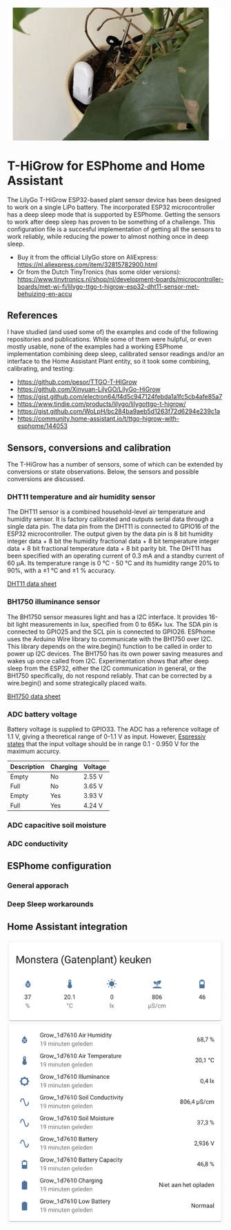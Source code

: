 ![t-higrow in action.png](https://github.com/rudiniemeijer/t-higrow-esphome/blob/36cfcc733363cfb44e0d04b88e12d74eab741e77/t-higrow%20in%20action.png)

# T-HiGrow for ESPhome and Home Assistant

The LilyGo T-HiGrow ESP32-based plant sensor device has been designed to work on a single LiPo battery. The incorporated ESP32 microcontroller has a deep sleep mode that is supported by ESPhome. Getting the sensors to work after deep sleep has proven to be something of a challenge. This configuration file is a succesful implementation of getting all the sensors to work reliably, while reducing the power to almost nothing once in deep sleep.

- Buy it from the official LilyGo store on AliExpress: https://nl.aliexpress.com/item/32815782900.html
- Or from the Dutch TinyTronics (has some older versions): https://www.tinytronics.nl/shop/nl/development-boards/microcontroller-boards/met-wi-fi/lilygo-ttgo-t-higrow-esp32-dht11-sensor-met-behuizing-en-accu

## References
I have studied (and used some of) the examples and code of the following repositories and publications. While some of them were hulpful, or even mostly usable, none of the examples had a working ESPhome implementation combining deep sleep, calibrated sensor readings and/or an interface to the Home Assistant Plant entity, so it took some combining, calibrating, and testing:

- https://github.com/pesor/TTGO-T-HIGrow
- https://github.com/Xinyuan-LilyGO/LilyGo-HiGrow
- https://gist.github.com/electron64/f4d5c947124febda1a1fc5cb4afe85a7
- https://www.tindie.com/products/lilygo/lilygottgo-t-higrow/
- https://gist.github.com/WoLpH/bc284ba9aeb5d1263f72d6294e239c1a
- https://community.home-assistant.io/t/ttgo-higrow-with-esphome/144053

## Sensors, conversions and calibration
The T-HiGrow has a number of sensors, some of which can be extended by conversions or state observations. Below, the sensors and possible conversions are discussed.

### DHT11 temperature and air humidity sensor
The DHT11 sensor is a combined household-level air temperature and humidity sensor. It is factory calibrated and outputs serial data through a single data pin. The data pin from the DHT11 is connected to GPIO16 of the ESP32 microcontroller. The output given by the data pin is 8 bit humidity integer data + 8 bit the humidity fractional data + 8 bit temperature integer data + 8 bit fractional temperature data + 8 bit parity bit. The DHT11 has been specified with an operating current of 0.3 mA and a standby current of 60 µA. Its temperature range is 0 °C - 50 °C and its humidity range 20% to 90%, with a ±1 °C and ±1 % accuracy.

[DHT11 data sheet](https://akizukidenshi.com/download/ds/aosong/DHT11.pdf)

### BH1750 illuminance sensor
The BH1750 sensor measures light and has a I2C interface. It provides 16-bit light measurements in lux, specified from 0 to 65K+ lux. The SDA pin is connected to GPIO25 and the SCL pin is connected to GPIO26. ESPhome uses the Arduino Wire library to communicate with the BH1750 over I2C. This library depends on the wire.begin() function to be called in order to power up I2C devices. The BH1750 has its own power saving measures and wakes up once called from I2C. Experimentation shows that after deep sleep from the ESP32, either the I2C communication in general, or the BH1750 specifically, do not respond reliably. That can be corrected by a wire.begin() and some strategically placed waits.

[BH1750 data sheet](http://www.mouser.com/ds/2/348/bh1750fvi-e-186247.pdf)

### ADC battery voltage
Battery voltage is supplied to GPIO33. The ADC has a reference voltage of 1.1 V, giving a theoretical range of 0-1.1 V as input. However, [Espressiv states](https://docs.espressif.com/projects/esp-idf/en/latest/esp32/api-reference/peripherals/adc.html#_CPPv425adc1_config_channel_atten14adc1_channel_t11adc_atten_t) that the input voltage should be in range 0.1 - 0.950 V for the maximum accurcy.

| Description | Charging | Voltage |
| ----------- | -------- | ------- |
| Empty       |       No |  2.55 V |
| Full        |       No |  3.65 V |
| Empty       |      Yes |  3.93 V |
| Full        |      Yes |  4.24 V |

### ADC capacitive soil moisture

### ADC conductivity

## ESPhome configuration

### General apporach

### Deep Sleep workarounds

## Home Assistant integration
![A possible display of the T-HiGro entities in Home Assistant](https://github.com/rudiniemeijer/t-higrow-esphome/blob/a93519f81fea08ca37844c24e619a53078a01fc5/possible%20home%20assistant%20display.png)



